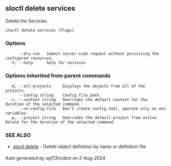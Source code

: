 ## sloctl delete services

Delete the Services.

```
sloctl delete services [flags]
```

### Options

```
      --dry-run   Submit server-side request without persisting the configured resources.
  -h, --help      help for services
```

### Options inherited from parent commands

```
  -A, --all-projects     Displays the objects from all of the projects.
      --config string    Config file path.
  -c, --context string   Overrides the default context for the duration of the selected command.
      --no-config-file   Don't create config.toml, operate only on env variables.
  -p, --project string   Overrides the default project from active Delete for the duration of the selected command.
```

### SEE ALSO

* [sloctl delete](sloctl_delete.md)	 - Delete object definition by name or definition file

###### Auto generated by spf13/cobra on 2-Aug-2024
